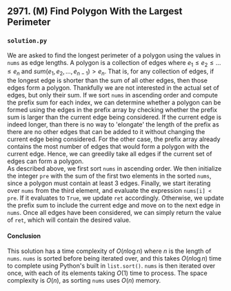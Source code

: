 ## 2971. (M) Find Polygon With the Largest Perimeter

### `solution.py`
We are asked to find the longest perimeter of a polygon using the values in `nums` as edge lengths. A polygon is a collection of edges where $e_1 \leq e_2 \leq ... \leq e_n$ and $sum(e_1, e_2, ..., e_{n-1}) \gt e_n$. That is, for any collection of edges, if the longest edge is shorter than the sum of all other edges, then those edges form a polygon. Thankfully we are not interested in the actual set of edges, but only their sum. If we sort `nums` in ascending order and compute the prefix sum for each index, we can determine whether a polygon can be formed using the edges in the prefix array by checking whether the prefix sum is larger than the current edge being considered. If the current edge is indeed longer, than there is no way to 'elongate' the length of the prefix as there are no other edges that can be added to it without changing the current edge being considered. For the other case, the prefix array already contains the most number of edges that would form a polygon with the current edge. Hence, we can greedily take all edges if the current set of edges can form a polygon.  
As described above, we first sort `nums` in ascending order. We then initialize the integer `pre` with the sum of the first two elements in the sorted `nums`, since a polygon must contain at least 3 edges. Finally, we start iterating over `nums` from the third element, and evaluate the expression `nums[i] < pre`. If it evaluates to `True`, we update `ret` accordingly. Otherwise, we update the prefix sum to include the current edge and move on to the next edge in `nums`. Once all edges have been considered, we can simply return the value of `ret`, which will contain the desired value.  

#### Conclusion
This solution has a time complexity of $O(n\log n)$ where $n$ is the length of `nums`. `nums` is sorted before being iterated over, and this takes $O(n\log n)$ time to complete using Python's built in `list.sort()`. `nums` is then iterated over once, with each of its elements taking $O(1)$ time to process. The space complexity is $O(n)$, as sorting `nums` uses $O(n)$ memory.  
  

